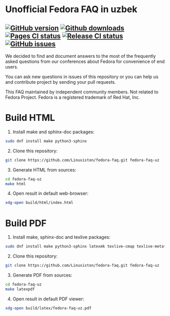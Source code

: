 # Unofficial Fedora FAQ in uzbek

[![GitHub version](https://img.shields.io/github/v/release/Linuxiston/fedora-faq?sort=semver&color=brightgreen&logo=git&logoColor=white)](https://github.com/Linuxiston/fedora-faq/releases)
[![Github downloads](https://img.shields.io/github/downloads/Linuxiston/fedora-faq/total.svg?label=PDF%20downloads&logo=github&logoColor=white)](https://github.com/Linuxiston/fedora-faq/releases/latest/download/fedora-faq-ru.pdf)
[![Pages CI status](https://github.com/Linuxiston/fedora-faq/actions/workflows/gh-pages.yaml/badge.svg)](https://github.com/Linuxiston/fedora-faq/actions/workflows/gh-pages.yaml)
[![Release CI status](https://github.com/Linuxiston/fedora-faq/actions/workflows/release.yaml/badge.svg)](https://github.com/Linuxiston/fedora-faq/actions/workflows/release.yaml)
[![GitHub issues](https://img.shields.io/github/issues/Linuxiston/fedora-faq.svg?label=issues&logo=pinboard&logoColor=white)](https://github.com/Linuxiston/fedora-faq/issues)
---

We decided to find and document answers to the most of the frequently asked questions from our conferences about Fedora for convenience of end users.

You can ask new questions in issues of this repository or you can help us and contribute project by sending your pull requests.

This FAQ maintained by independent community members. Not related to Fedora Project. Fedora is a registered trademark of Red Hat, Inc.

# Build HTML

1. Install make and sphinx-doc packages:

```bash
sudo dnf install make python3-sphinx
```

2. Clone this repository:

```bash
git clone https://github.com/Linuxiston/fedora-faq.git fedora-faq-uz
```

3. Generate HTML from sources:

```bash
cd fedora-faq-uz
make html
```

4. Open result in default web-browser:

```bash
xdg-open build/html/index.html
```

# Build PDF

1. Install make, sphinx-doc and texlive packages:

```bash
sudo dnf install make python3-sphinx latexmk texlive-cmap texlive-metafont-bin texlive-collection-fontsrecommended texlive-babel-russian texlive-hyphen-russian texlive-titling texlive-fancyhdr texlive-titlesec texlive-tabulary texlive-framed texlive-wrapfig texlive-parskip texlive-upquote texlive-capt-of texlive-needspace texlive-collection-langcyrillic texlive-cyrillic-bin texlive-cmcyr texlive-cyrillic-bin-bin texlive-fncychap texlive-xetex dejavu-sans-fonts dejavu-serif-fonts dejavu-sans-mono-fonts texlive-polyglossia texlive-xindy
```

2. Clone this repository:

```bash
git clone https://github.com/Linuxiston/fedora-faq.git fedora-faq-uz
```

3. Generate PDF from sources:

```bash
cd fedora-faq-uz
make latexpdf
```

4. Open result in default PDF viewer:

```bash
xdg-open build/latex/fedora-faq-uz.pdf
```

